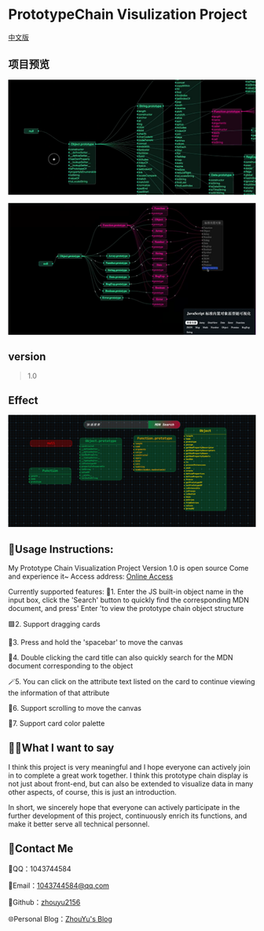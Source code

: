 # PrototypeChain Visulization Project

[中文版](./README.zh.md)


## 项目预览

![项目预览](./images/finally-effect.png)

![项目预览](./images/final-effect.png)



## version

> 1.0

## Effect

![prototypechain](./images/prototypechain.png)


## 📖Usage Instructions:

My Prototype Chain Visualization Project
Version 1.0 is open source
Come and experience it~
Access address: [Online Access](https://zhouyu2156.github.io)

Currently supported features:
🔎1. Enter the JS built-in object name in the input box, click the 'Search' button to quickly find the corresponding MDN document, and press' Enter 'to view the prototype chain object structure

🟩2. Support dragging cards

🧩3. Press and hold the 'spacebar' to move the canvas

🧸4. Double clicking the card title can also quickly search for the MDN document corresponding to the object

🪄5. You can click on the attribute text listed on the card to continue viewing the information of that attribute

🔄6. Support scrolling to move the canvas

🎨7. Support card color palette

## 🙋‍♂️What I want to say

I think this project is very meaningful and I hope everyone can actively join in to complete a great work together. 
I think this prototype chain display is not just about front-end, but can also be extended to visualize data in many other aspects, of course, this is just an introduction. 

In short, we sincerely hope that everyone can actively participate in the further development of this project, continuously enrich its functions, and make it better serve all technical personnel.


## 📧Contact Me

💬QQ：1043744584

📧Email：1043744584@qq.com

👾Github：[zhouyu2156](https://github.com/zhouyu2156)

🌐Personal Blog：[ZhouYu's Blog](https://www.zhouyu2156.cn/)
